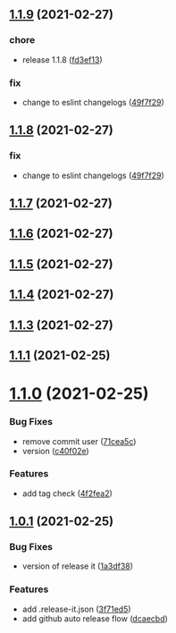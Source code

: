 ## [1.1.9](https://github.com/ljourm/sandbox/compare/1.1.7...1.1.9) (2021-02-27)


### chore

* release 1.1.8 ([fd3ef13](https://github.com/ljourm/sandbox/commit/fd3ef13f79257952c45aec42f9fde4be40fe12ae))

### fix

* change to eslint changelogs ([49f7f29](https://github.com/ljourm/sandbox/commit/49f7f291e0897b4fd96b6cfeef04cee7f139d2b7))

## [1.1.8](https://github.com/ljourm/sandbox/compare/1.1.7...1.1.8) (2021-02-27)


### fix

* change to eslint changelogs ([49f7f29](https://github.com/ljourm/sandbox/commit/49f7f291e0897b4fd96b6cfeef04cee7f139d2b7))

## [1.1.7](https://github.com/ljourm/sandbox/compare/1.1.6...1.1.7) (2021-02-27)



## [1.1.6](https://github.com/ljourm/sandbox/compare/1.1.6...1.1.7) (2021-02-27)



## [1.1.5](https://github.com/ljourm/sandbox/compare/1.1.6...1.1.7) (2021-02-27)



## [1.1.4](https://github.com/ljourm/sandbox/compare/1.1.6...1.1.7) (2021-02-27)



## [1.1.3](https://github.com/ljourm/sandbox/compare/1.1.6...1.1.7) (2021-02-27)



## [1.1.1](https://github.com/ljourm/sandbox/compare/1.1.6...1.1.7) (2021-02-25)



# [1.1.0](https://github.com/ljourm/sandbox/compare/1.1.6...1.1.7) (2021-02-25)


### Bug Fixes

* remove commit user ([71cea5c](https://github.com/ljourm/sandbox/commit/71cea5c849f97d113b1e00cc379a0d7dda35a4d1))
* version ([c40f02e](https://github.com/ljourm/sandbox/commit/c40f02e287e466cc1bdb7a4bfd0147991a39f576))


### Features

* add tag check ([4f2fea2](https://github.com/ljourm/sandbox/commit/4f2fea23a2e021dda09b3e57424e81e1336a8498))



## [1.0.1](https://github.com/ljourm/sandbox/compare/1.1.6...1.1.7) (2021-02-25)


### Bug Fixes

* version of release it ([1a3df38](https://github.com/ljourm/sandbox/commit/1a3df38cd61c8352cda59d017b8288aaa0041ee5))


### Features

* add .release-it.json ([3f71ed5](https://github.com/ljourm/sandbox/commit/3f71ed5646e7513ccdb35095d9be19d7adaa61f1))
* add github auto release flow ([dcaecbd](https://github.com/ljourm/sandbox/commit/dcaecbd6462d6c7889e14b0b368beaa0ecb54149))

